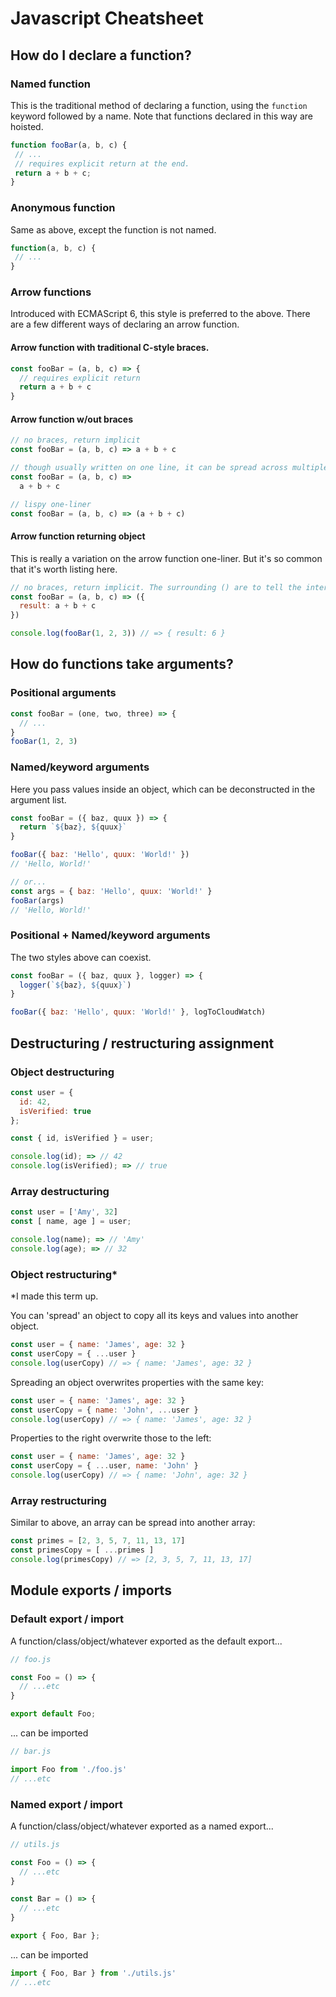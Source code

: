 # Javascript Cheatsheet

## How do I declare a function?

### Named function

This is the traditional method of declaring a function, using the `function` keyword followed by a name. Note that functions declared in this way are hoisted.

``` js
function fooBar(a, b, c) {
 // ...
 // requires explicit return at the end.
 return a + b + c;
}
```

### Anonymous function

Same as above, except the function is not named.

```js
function(a, b, c) {
 // ...
}
```

### Arrow functions

Introduced with ECMAScript 6, this style is preferred to the above. There are a few different ways of declaring an arrow function.

#### Arrow function with traditional C-style braces.
```js
const fooBar = (a, b, c) => {
  // requires explicit return
  return a + b + c
}
```

#### Arrow function w/out braces
```js
// no braces, return implicit
const fooBar = (a, b, c) => a + b + c

// though usually written on one line, it can be spread across multiple lines.
const fooBar = (a, b, c) =>
  a + b + c

// lispy one-liner
const fooBar = (a, b, c) => (a + b + c)
```

#### Arrow function returning object

This is really a variation on the arrow function one-liner. But it's so common that it's worth listing here.

```js
// no braces, return implicit. The surrounding () are to tell the interpreter that the '{}' means an object, not a block (I guess :-p).
const fooBar = (a, b, c) => ({
  result: a + b + c
})

console.log(fooBar(1, 2, 3)) // => { result: 6 }
```

## How do functions take arguments?

### Positional arguments

```js
const fooBar = (one, two, three) => {
  // ...
}
fooBar(1, 2, 3)
```

### Named/keyword arguments

Here you pass values inside an object, which can be deconstructed in the argument list.

```js
const fooBar = ({ baz, quux }) => {
  return `${baz}, ${quux}`
}

fooBar({ baz: 'Hello', quux: 'World!' })
// 'Hello, World!'

// or...
const args = { baz: 'Hello', quux: 'World!' }
fooBar(args)
// 'Hello, World!'
```

### Positional + Named/keyword arguments

The two styles above can coexist.

```js
const fooBar = ({ baz, quux }, logger) => {
  logger(`${baz}, ${quux}`)
}

fooBar({ baz: 'Hello', quux: 'World!' }, logToCloudWatch)
```


## Destructuring / restructuring assignment

### Object destructuring

```js
const user = {
  id: 42,
  isVerified: true
};

const { id, isVerified } = user;

console.log(id); => // 42
console.log(isVerified); => // true
```

### Array destructuring

```js
const user = ['Amy', 32]
const [ name, age ] = user;

console.log(name); => // 'Amy'
console.log(age); => // 32
```

### Object restructuring\*

\*I made this term up.

You can 'spread' an object to copy all its keys and values into another object.
```js
const user = { name: 'James', age: 32 }
const userCopy = { ...user }
console.log(userCopy) // => { name: 'James', age: 32 }
```

Spreading an object overwrites properties with the same key:
```js
const user = { name: 'James', age: 32 }
const userCopy = { name: 'John', ...user }
console.log(userCopy) // => { name: 'James', age: 32 }
```

Properties to the right overwrite those to the left:
```js
const user = { name: 'James', age: 32 }
const userCopy = { ...user, name: 'John' }
console.log(userCopy) // => { name: 'John', age: 32 }
```

### Array restructuring

Similar to above, an array can be spread into another array:

```js
const primes = [2, 3, 5, 7, 11, 13, 17]
const primesCopy = [ ...primes ]
console.log(primesCopy) // => [2, 3, 5, 7, 11, 13, 17]
```

## Module exports / imports

### Default export / import

A function/class/object/whatever exported as the default export...
```js
// foo.js

const Foo = () => {
  // ...etc
}

export default Foo;
```

... can be imported
```js
// bar.js

import Foo from './foo.js'
// ...etc
```

### Named export / import

A function/class/object/whatever exported as a named export...
```js
// utils.js

const Foo = () => {
  // ...etc
}

const Bar = () => {
  // ...etc
}

export { Foo, Bar };
```

... can be imported
``` js
import { Foo, Bar } from './utils.js'
// ...etc
```
